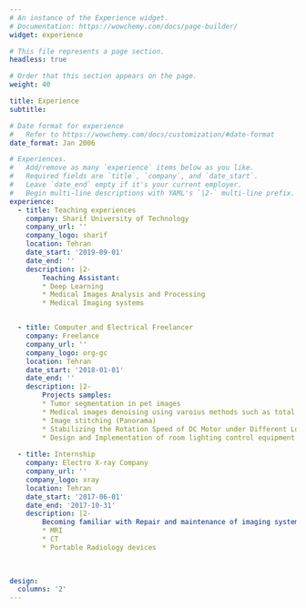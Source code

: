 ```yaml
---
# An instance of the Experience widget.
# Documentation: https://wowchemy.com/docs/page-builder/
widget: experience

# This file represents a page section.
headless: true

# Order that this section appears on the page.
weight: 40

title: Experience
subtitle:

# Date format for experience
#   Refer to https://wowchemy.com/docs/customization/#date-format
date_format: Jan 2006

# Experiences.
#   Add/remove as many `experience` items below as you like.
#   Required fields are `title`, `company`, and `date_start`.
#   Leave `date_end` empty if it's your current employer.
#   Begin multi-line descriptions with YAML's `|2-` multi-line prefix.
experience:
  - title: Teaching experiences
    company: Sharif University of Technology
    company_url: ''
    company_logo: sharif
    location: Tehran
    date_start: '2019-09-01'
    date_end: ''
    description: |2-
        Teaching Assistant:       
        * Deep Learning
        * Medical Images Analysis and Processing
        * Medical Imaging systems


  - title: Computer and Electrical Freelancer
    company: Freelance
    company_url: ''
    company_logo: org-gc
    location: Tehran
    date_start: '2018-01-01'
    date_end: ''
    description: |2-
        Projects samples:       
        * Tumor segmentation in pet images
        * Medical images denoising using varoius methods such as total variation, non-local mean, diffusion, etc.
        * Image stitching (Panorama)
        * Stabilizing the Rotation Speed of DC Motor under Different Loads using digital controller
        * Design and Implementation of room lighting control equipment with mobile for patients
        
  - title: Internship
    company: Electro X-ray Company
    company_url: ''
    company_logo: xray
    location: Tehran
    date_start: '2017-06-01'
    date_end: '2017-10-31'
    description: |2-
        Becoming familiar with Repair and maintenance of imaging systems such as:
        * MRI
        * CT
        * Portable Radiology devices
         
           

design:
  columns: '2'
---
```

